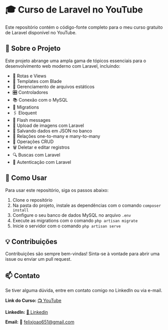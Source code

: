 # 🎓 Curso de Laravel no YouTube

Este repositório contém o código-fonte completo para o meu curso gratuito de Laravel disponível no YouTube.

## 📝 Sobre o Projeto

Este projeto abrange uma ampla gama de tópicos essenciais para o desenvolvimento web moderno com Laravel, incluindo:

-   🚦 Rotas e Views
-   🎨 Templates com Blade
-   📂 Gerenciamento de arquivos estáticos
-   🎛️ Controladores
-   📚 Conexão com o MySQL
-   🔄 Migrations
-   🖇️ Eloquent
-   📧 Flash messages
-   📸 Upload de imagens com Laravel
-   📄 Salvando dados em JSON no banco
-   🔄 Relações one-to-many e many-to-many
-   💾 Operações CRUD
-   🗑️ Deletar e editar registros
-   🔍 Buscas com Laravel
-   🔑 Autenticação com Laravel

## 🚀 Como Usar

Para usar este repositório, siga os passos abaixo:

1. Clone o repositório
2. Na pasta do projeto, instale as dependências com o comando `composer install`
3. Configure o seu banco de dados MySQL no arquivo `.env`
4. Execute as migrations com o comando `php artisan migrate`
5. Inicie o servidor com o comando `php artisan serve`

## 💡 Contribuições

Contribuições são sempre bem-vindas! Sinta-se à vontade para abrir uma issue ou enviar um pull request.

## 📫 Contato

Se tiver alguma dúvida, entre em contato comigo no LinkedIn ou via e-mail.

**Link do Curso:** [📺 YouTube](https://www.youtube.com/playlist?list=PLnDvRpP8BnewYKI1n2chQrrR4EYiJKbUG)

**LinkedIn:** [👤 Linkedin](https://www.linkedin.com/in/joaofelixss/)

**Email:** 📧 felixjoao651@gmail.com
